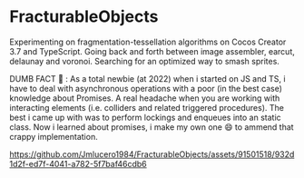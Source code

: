 # FracturableObjects
Experimenting on fragmentation-tessellation algorithms on Cocos Creator 3.7 and TypeScript.
Going back and forth between image assembler, earcut, delaunay and voronoi. Searching for an optimized way to smash sprites.

DUMB FACT 💩 : As a total newbie (at 2022) when i started on JS and TS, i have to deal with asynchronous operations with a poor (in the best case) knowledge about Promises. A real headache when you are working with interacting elements (i.e. colliders and related triggered procedures). The best i came up with was to perform lockings and enqueues into an static class. Now i learned about promises, i make my own one 😄 to ammend that crappy implementation.


https://github.com/Jmlucero1984/FracturableObjects/assets/91501518/932d1d2f-ed7f-4041-a782-5f7baf46cdb6

